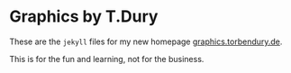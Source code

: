 # Graphics by T.Dury

These are the `jekyll` files for my new homepage [graphics.torbendury.de](https://graphics.torbendury.de).

This is for the fun and learning, not for the business.